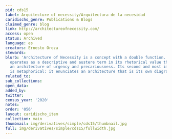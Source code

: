 ```yaml
---
pid: cds15
label: Arquitecture of necessity/Arquitectura de la necesidad
caridischo_genre: Publications & Blogs
claimed_genre: blog
link: http://architectureofnecessity.com/
access: open
status: Archived
language: es
creators: Ernesto Oroza
stewards:
blurb: 'Architecture of Necessity is a concept with a double function. It initially
  operates as a descriptive and austere term in its rhetorical value that points to
  an architecture of urgency and precariousness. Its second and most important function
  is metaphorical: it enunciates an architecture that is its own diagram.'
related_to:
sub_collections:
open_data:
added_by:
twitter:
census_year: '2020'
notes:
order: '056'
layout: caridischo_item
collection: main
thumbnail: img/derivatives/simple/cds15/thumbnail.jpg
full: img/derivatives/simple/cds15/fullwidth.jpg
---
```

